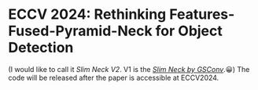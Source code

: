 # ECCV 2024: Rethinking Features-Fused-Pyramid-Neck for Object Detection
(I would like to call it _Slim Neck V2_. V1 is the [_Slim Neck by GSConv_](https://github.com/AlanLi1997/slim-neck-by-gsconv).😀)
The code will be released after the paper is accessible at ECCV2024.
